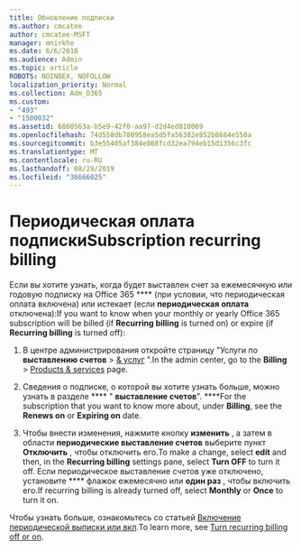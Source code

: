 ```yaml
---
title: Обновление подписки
ms.author: cmcatee
author: cmcatee-MSFT
manager: mnirkhe
ms.date: 6/6/2018
ms.audience: Admin
ms.topic: article
ROBOTS: NOINDEX, NOFOLLOW
localization_priority: Normal
ms.collection: Adm_O365
ms.custom:
- "493"
- "1500032"
ms.assetid: 6860563a-b5e9-42f0-aa97-d2d4ed810069
ms.openlocfilehash: 74d558db780958ea5d5fa56382e852b8684e550a
ms.sourcegitcommit: b3e55405af384e868fcd32ea794eb15d1356c3fc
ms.translationtype: MT
ms.contentlocale: ru-RU
ms.lasthandoff: 08/29/2019
ms.locfileid: "36666025"
---
```

# <a name="subscription-recurring-billing"></a><span data-ttu-id="ce9cc-102">Периодическая оплата подписки</span><span class="sxs-lookup"><span data-stu-id="ce9cc-102">Subscription recurring billing</span></span>

<span data-ttu-id="ce9cc-103">Если вы хотите узнать, когда будет выставлен счет за ежемесячную или годовую подписку на Office 365 \*\*\*\* (при условии, что периодическая оплата включена) или истекает (если **периодическая оплата** отключена):</span><span class="sxs-lookup"><span data-stu-id="ce9cc-103">If you want to know when your monthly or yearly Office 365 subscription will be billed (if **Recurring billing** is turned on) or expire (if **Recurring billing** is turned off):</span></span>
  
1. <span data-ttu-id="ce9cc-104">В центре администрирования откройте страницу "Услуги по **выставлению счетов** \> [& услуг](https://go.microsoft.com/fwlink/p/?linkid=842054) ".</span><span class="sxs-lookup"><span data-stu-id="ce9cc-104">In the admin center, go to the **Billing** \> [Products & services](https://go.microsoft.com/fwlink/p/?linkid=842054) page.</span></span>

2. <span data-ttu-id="ce9cc-105">Сведения о подписке, о которой вы хотите узнать больше, можно узнать в разделе \*\*\*\* " **выставление счетов**". \*\*\*\*</span><span class="sxs-lookup"><span data-stu-id="ce9cc-105">For the subscription that you want to know more about, under **Billing**, see the **Renews on** or **Expiring on** date.</span></span>

4. <span data-ttu-id="ce9cc-106">Чтобы внести изменения, нажмите кнопку **изменить** , а затем в области **периодические выставление счетов** выберите пункт **Отключить** , чтобы отключить его.</span><span class="sxs-lookup"><span data-stu-id="ce9cc-106">To make a change, select **edit** and then, in the **Recurring billing** settings pane, select **Turn OFF** to turn it off.</span></span> <span data-ttu-id="ce9cc-107">Если периодическое выставление счетов уже отключено, установите \*\*\*\* флажок ежемесячно или **один раз** , чтобы включить его.</span><span class="sxs-lookup"><span data-stu-id="ce9cc-107">If recurring billing is already turned off, select **Monthly** or **Once** to turn it on.</span></span>

<span data-ttu-id="ce9cc-108">Чтобы узнать больше, ознакомьтесь со статьей [Включение периодической выписки или вкл](https://docs.microsoft.com/office365/admin/subscriptions-and-billing/renew-your-subscription).</span><span class="sxs-lookup"><span data-stu-id="ce9cc-108">To learn more, see [Turn recurring billing off or on](https://docs.microsoft.com/office365/admin/subscriptions-and-billing/renew-your-subscription).</span></span>